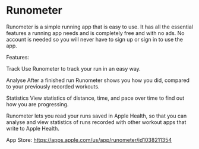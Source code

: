 # Runometer
Runometer is a simple running app that is easy to use. It has all the essential features a running app needs and is completely free and with no ads. No account is needed so you will never have to sign up or sign in to use the app.

Features:

Track
Use Runometer to track your run in an easy way.

Analyse
After a finished run Runometer shows you how you did, compared to your previously recorded workouts.

Statistics
View statistics of distance, time, and pace over time to find out how you are progressing.

Runometer lets you read your runs saved in Apple Health, so that you can analyse and view statistics of runs recorded with other workout apps that write to Apple Health.

App Store: https://apps.apple.com/us/app/runometer/id1038211354

